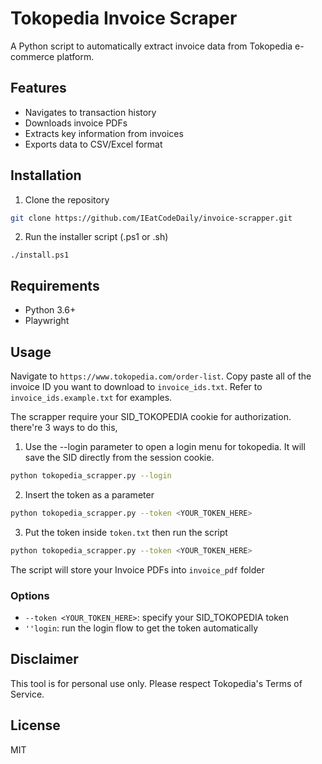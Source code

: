 # Tokopedia Invoice Scraper

A Python script to automatically extract invoice data from Tokopedia e-commerce platform.

## Features

- Navigates to transaction history
- Downloads invoice PDFs
- Extracts key information from invoices
- Exports data to CSV/Excel format

## Installation

1. Clone the repository
```bash
git clone https://github.com/IEatCodeDaily/invoice-scrapper.git
```
2. Run the installer script (.ps1 or .sh)
```
./install.ps1
```

## Requirements

- Python 3.6+
- Playwright


## Usage

Navigate to `https://www.tokopedia.com/order-list`. Copy paste all of the invoice ID you want to download to `invoice_ids.txt`. Refer to `invoice_ids.example.txt` for examples.

The scrapper require your SID_TOKOPEDIA cookie for authorization. there're 3 ways to do this,
1. Use the --login parameter to open a login menu for tokopedia. It will save the SID directly from the session cookie.
```bash
python tokopedia_scrapper.py --login
```

2. Insert the token as a parameter

```bash
python tokopedia_scrapper.py --token <YOUR_TOKEN_HERE>
```

3. Put the token inside `token.txt` then run the script
```bash
python tokopedia_scrapper.py --token <YOUR_TOKEN_HERE>
```

The script will store your Invoice PDFs into `invoice_pdf` folder

### Options

- `--token <YOUR_TOKEN_HERE>`: specify your SID_TOKOPEDIA token
- `''login`: run the login flow to get the token automatically

## Disclaimer

This tool is for personal use only. Please respect Tokopedia's Terms of Service.

## License

MIT